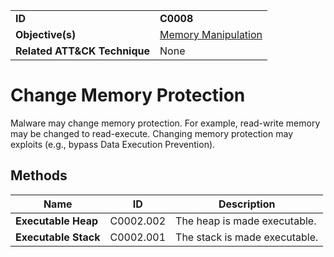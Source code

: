 |||
|---|---|
|**ID**|**C0008**|
|**Objective(s)**|[Memory Manipulation](../micro-behaviors/memory-manipulation)|
|**Related ATT&CK Technique**|None|


Change Memory Protection
========================
Malware may change memory protection. For example, read-write memory may be changed to read-execute. Changing memory protection may exploits (e.g., bypass Data Execution Prevention).

Methods
-------
|Name|ID|Description|
|---|---|---|
|**Executable Heap**|C0002.002|The heap is made executable.|
|**Executable Stack**|C0002.001|The stack is made executable.|
